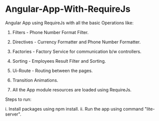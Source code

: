 # Angular-App-With-RequireJs

Angular App using RequireJs with all the basic Operations like:

1. Filters - Phone Number Format Filter.
  
2. Directives - Currency Formatter and Phone Number Formatter.

3. Factories - Factory Service for communication b/w controllers.

4. Sorting - Employees Result Filter and Sorting.

5. Ui-Route - Routing between the pages.

6. Transition Animations.

7. All the App module resources are loaded using RequireJs.


Steps to run:

i. Install packages using npm install.
ii. Run the app using command "lite-server".
